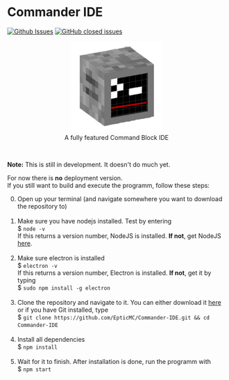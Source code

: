 # Commander IDE

[![Github Issues](https://img.shields.io/github/issues/EpticMC/Commander-IDE.svg)](https://github.com/EpticMC/Commander-IDE/issues) [![GitHub closed issues](https://img.shields.io/github/issues-closed/EpticMC/Commander-IDE.svg)](https://github.com/EpticMC/Commander-IDE/issues)

<p align="center">
<img src="https://raw.githubusercontent.com/EpticMC/Commander-IDE/master/icon/icon.png" />
<br>
A fully featured Command Block IDE
</p>

<br>

**Note:** This is still in development. It doesn't do much yet.

For now there is **no** deployment version. <br>
If you still want to build and execute the programm, follow these steps:

0. Open up your terminal (and navigate somewhere you want to download the repository to) <br><br>
1. Make sure you have nodejs installed. Test by  entering <br>
$ `node -v` <br>
If this returns a version number, NodeJS is installed. **If not**, get NodeJS <a href="https://nodejs.org/en/download/package-manager/">here</a>. <br><br>
2. Make sure electron is installed <br>
$ `electron -v` <br>
If this returns a version number, Electron is installed. **If not**, get it by typing <br>
$ `sudo npm install -g electron` <br><br>
3. Clone the repository and navigate to it. You can either download it <a href="https://github.com/EpticMC/Commander-IDE/archive/master.zip">here</a> or if you have Git installed, type <br>
$ `git clone https://github.com/EpticMC/Commander-IDE.git && cd Commander-IDE` <br><br>
4. Install all dependencies <br>
$ `npm install` <br><br>
5. Wait for it to finish. After installation is done, run the programm with <br>
$ `npm start`
